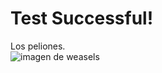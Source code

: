 # Test Successful! 
Los peliones.  
![imagen de weasels](/press/img/weasels.jpg "Titulos: Los Weasels")